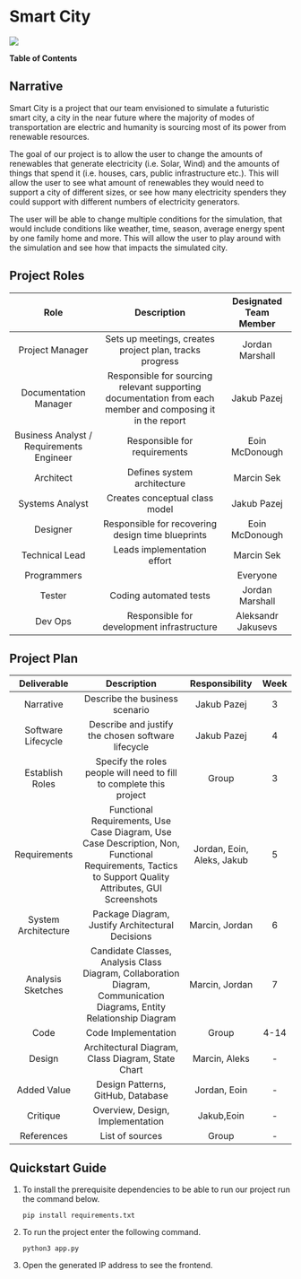 # Smart City
![](https://gamma1.ul.ie/LabStats/Images/Image-UniversityOfLimerick.png)

**Table of Contents**

## Narrative
Smart City is a project that our team envisioned to simulate a futuristic smart city, a city in the near future where the majority of modes of transportation are electric and humanity is sourcing most of its power from renewable resources.

The goal of our project is to allow the user to change the amounts of renewables that generate electricity (i.e. Solar, Wind) and the amounts of things that spend it (i.e. houses, cars, public infrastructure etc.). This will allow the user to see what amount of renewables they would need to support a city of different sizes, or see how many electricity spenders they could support with different numbers of electricity generators.

The user will be able to change multiple conditions for the simulation, that would include conditions like weather, time, season, average energy spent by one family home and more.
This will allow the user to play around with the simulation and see how that impacts the simulated city.

## Project Roles
| Role | Description  | Designated Team Member |
| :-----: | :-----: | :-----: |
| Project Manager | Sets up meetings, creates project plan, tracks progress | Jordan Marshall |
| Documentation Manager | Responsible for sourcing relevant supporting documentation from each member and composing it in the report | Jakub Pazej |
| Business Analyst / Requirements Engineer | Responsible for requirements | Eoin McDonough |
| Architect | Defines system architecture | Marcin Sek |
| Systems Analyst | Creates conceptual class model | Jakub Pazej |
| Designer | Responsible for recovering design time blueprints | Eoin McDonough |
| Technical Lead | Leads implementation effort | Marcin Sek |
| Programmers |  | Everyone |
| Tester | Coding automated tests | Jordan Marshall |
| Dev Ops | Responsible for development infrastructure | Aleksandr Jakusevs |

## Project Plan
| Deliverable | Description  | Responsibility | Week |
| :-----: | :-----: | :-----: | :-----: |
| Narrative | Describe the business scenario | Jakub Pazej | 3 |
| Software Lifecycle | Describe and justify the chosen software lifecycle | Jakub Pazej | 4 |
| Establish Roles| Specify the roles people will need to fill to complete this project | Group | 3 |
| Requirements | Functional Requirements, Use Case Diagram, Use Case Description, Non, Functional Requirements, Tactics to Support Quality Attributes, GUI Screenshots | Jordan, Eoin, Aleks, Jakub | 5 |
| System Architecture | Package Diagram, Justify Architectural Decisions | Marcin, Jordan | 6 |
| Analysis Sketches | Candidate Classes, Analysis Class Diagram, Collaboration Diagram, Communication Diagrams, Entity Relationship Diagram | Marcin, Jordan | 7 |
| Code | Code Implementation | Group | 4-14 |
| Design | Architectural Diagram, Class Diagram, State Chart | Marcin, Aleks | - |
| Added Value | Design Patterns, GitHub, Database | Jordan, Eoin | - |
| Critique | Overview, Design, Implementation | Jakub,Eoin | - |
| References | List of sources | Group | - |

## Quickstart Guide

1. To install the prerequisite dependencies to be able to run our project  run the command below.

	`pip install requirements.txt`
2.  To run the project enter the following command.

	`python3 app.py`
3. Open the generated IP address to see the frontend.

 
